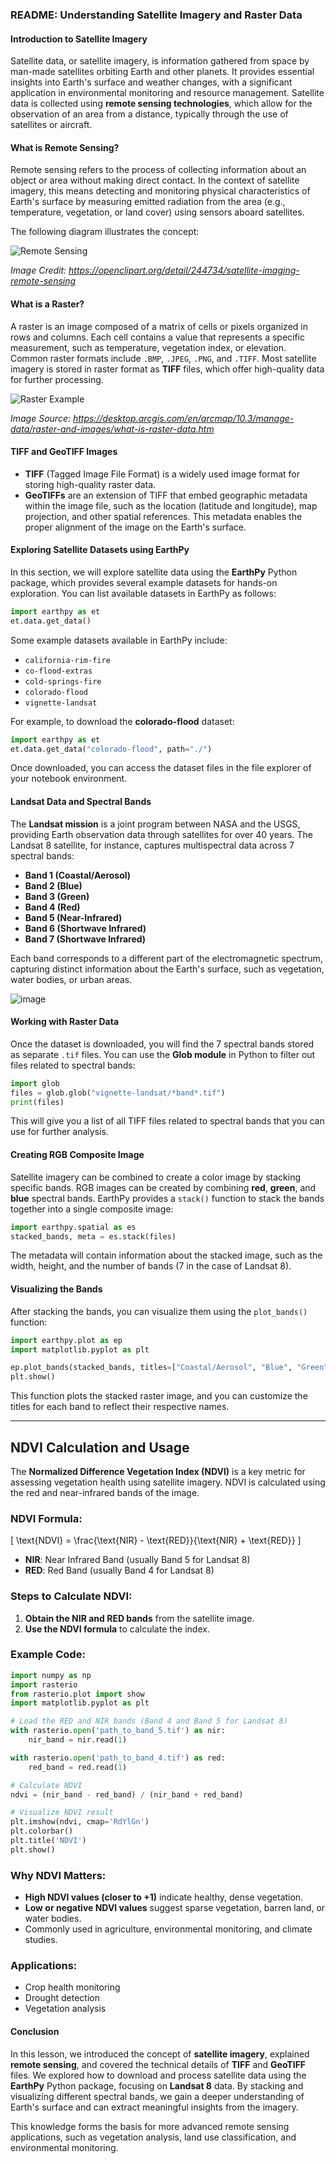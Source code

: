 ### README: Understanding Satellite Imagery and Raster Data

#### **Introduction to Satellite Imagery**

Satellite data, or satellite imagery, is information gathered from space by man-made satellites orbiting Earth and other planets. It provides essential insights into Earth's surface and weather changes, with a significant application in environmental monitoring and resource management. Satellite data is collected using **remote sensing technologies**, which allow for the observation of an area from a distance, typically through the use of satellites or aircraft.

#### **What is Remote Sensing?**
Remote sensing refers to the process of collecting information about an object or area without making direct contact. In the context of satellite imagery, this means detecting and monitoring physical characteristics of Earth's surface by measuring emitted radiation from the area (e.g., temperature, vegetation, or land cover) using sensors aboard satellites.

The following diagram illustrates the concept:

![Remote Sensing](https://s3-whjr-v2-prod-bucket.whjr.online/whjr-v2-prod-bucket/a586ee36-d312-4e3d-bfce-47553f712154.svg)

*Image Credit: https://openclipart.org/detail/244734/satellite-imaging-remote-sensing*

#### **What is a Raster?**
A raster is an image composed of a matrix of cells or pixels organized in rows and columns. Each cell contains a value that represents a specific measurement, such as temperature, vegetation index, or elevation. Common raster formats include `.BMP`, `.JPEG`, `.PNG`, and `.TIFF`. Most satellite imagery is stored in raster format as **TIFF** files, which offer high-quality data for further processing.

![Raster Example](https://s3-whjr-v2-prod-bucket.whjr.online/whjr-v2-prod-bucket/a99d0d0e-7904-4dbd-82e4-3d2db4b025a0.png)

*Image Source: https://desktop.arcgis.com/en/arcmap/10.3/manage-data/raster-and-images/what-is-raster-data.htm*

#### **TIFF and GeoTIFF Images**
- **TIFF** (Tagged Image File Format) is a widely used image format for storing high-quality raster data.
- **GeoTIFFs** are an extension of TIFF that embed geographic metadata within the image file, such as the location (latitude and longitude), map projection, and other spatial references. This metadata enables the proper alignment of the image on the Earth's surface.

#### **Exploring Satellite Datasets using EarthPy**
In this section, we will explore satellite data using the **EarthPy** Python package, which provides several example datasets for hands-on exploration. You can list available datasets in EarthPy as follows:

```python
import earthpy as et
et.data.get_data()
```

Some example datasets available in EarthPy include:
- `california-rim-fire`
- `co-flood-extras`
- `cold-springs-fire`
- `colorado-flood`
- `vignette-landsat`

For example, to download the **colorado-flood** dataset:
```python
import earthpy as et
et.data.get_data("colorado-flood", path="./")
```

Once downloaded, you can access the dataset files in the file explorer of your notebook environment.

#### **Landsat Data and Spectral Bands**
The **Landsat mission** is a joint program between NASA and the USGS, providing Earth observation data through satellites for over 40 years. The Landsat 8 satellite, for instance, captures multispectral data across 7 spectral bands:

- **Band 1 (Coastal/Aerosol)**
- **Band 2 (Blue)**
- **Band 3 (Green)**
- **Band 4 (Red)**
- **Band 5 (Near-Infrared)**
- **Band 6 (Shortwave Infrared)**
- **Band 7 (Shortwave Infrared)**

Each band corresponds to a different part of the electromagnetic spectrum, capturing distinct information about the Earth's surface, such as vegetation, water bodies, or urban areas.

![image](https://github.com/user-attachments/assets/60fd89d3-70ed-49d6-b72c-416b739bd813)


#### **Working with Raster Data**
Once the dataset is downloaded, you will find the 7 spectral bands stored as separate `.tif` files. You can use the **Glob module** in Python to filter out files related to spectral bands:

```python
import glob
files = glob.glob("vignette-landsat/*band*.tif")
print(files)
```

This will give you a list of all TIFF files related to spectral bands that you can use for further analysis.

#### **Creating RGB Composite Image**
Satellite imagery can be combined to create a color image by stacking specific bands. RGB images can be created by combining **red**, **green**, and **blue** spectral bands. EarthPy provides a `stack()` function to stack the bands together into a single composite image:

```python
import earthpy.spatial as es
stacked_bands, meta = es.stack(files)
```

The metadata will contain information about the stacked image, such as the width, height, and the number of bands (7 in the case of Landsat 8).

#### **Visualizing the Bands**
After stacking the bands, you can visualize them using the `plot_bands()` function:

```python
import earthpy.plot as ep
import matplotlib.pyplot as plt

ep.plot_bands(stacked_bands, titles=["Coastal/Aerosol", "Blue", "Green", "Red", "Near-Infrared", "Shortwave Infrared 1", "Shortwave Infrared 2"])
plt.show()
```

This function plots the stacked raster image, and you can customize the titles for each band to reflect their respective names.


---

## NDVI Calculation and Usage

The **Normalized Difference Vegetation Index (NDVI)** is a key metric for assessing vegetation health using satellite imagery. NDVI is calculated using the red and near-infrared bands of the image.

### NDVI Formula:
\[
\text{NDVI} = \frac{\text{NIR} - \text{RED}}{\text{NIR} + \text{RED}}
\]
- **NIR**: Near Infrared Band (usually Band 5 for Landsat 8)
- **RED**: Red Band (usually Band 4 for Landsat 8)

### Steps to Calculate NDVI:
1. **Obtain the NIR and RED bands** from the satellite image.
2. **Use the NDVI formula** to calculate the index.

### Example Code:
```python
import numpy as np
import rasterio
from rasterio.plot import show
import matplotlib.pyplot as plt

# Load the RED and NIR bands (Band 4 and Band 5 for Landsat 8)
with rasterio.open('path_to_band_5.tif') as nir:
    nir_band = nir.read(1)

with rasterio.open('path_to_band_4.tif') as red:
    red_band = red.read(1)

# Calculate NDVI
ndvi = (nir_band - red_band) / (nir_band + red_band)

# Visualize NDVI result
plt.imshow(ndvi, cmap='RdYlGn')
plt.colorbar()
plt.title('NDVI')
plt.show()
```

### Why NDVI Matters:
- **High NDVI values (closer to +1)** indicate healthy, dense vegetation.
- **Low or negative NDVI values** suggest sparse vegetation, barren land, or water bodies.
- Commonly used in agriculture, environmental monitoring, and climate studies.

### Applications:
- Crop health monitoring
- Drought detection
- Vegetation analysis



#### **Conclusion**
In this lesson, we introduced the concept of **satellite imagery**, explained **remote sensing**, and covered the technical details of **TIFF** and **GeoTIFF** files. We explored how to download and process satellite data using the **EarthPy** Python package, focusing on **Landsat 8** data. By stacking and visualizing different spectral bands, we gain a deeper understanding of Earth's surface and can extract meaningful insights from the imagery.

This knowledge forms the basis for more advanced remote sensing applications, such as vegetation analysis, land use classification, and environmental monitoring.

